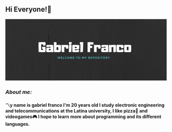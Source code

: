 ## Hi Everyone!:beginner:

<img src="https://github.com/GaboIFC16/GabolFC16/blob/master/Pastel%20Red%20and%20Pink%20Photo%20Vintage%20Bike%20Facebook%20Cover.png"/>


### *About me:*
#### :part_alternation_mark:y name is gabriel franco I'm 20 years old I study electronic engineering and telecommunications at the Latina university, I like pizza:pizza: and videogames:video_game: I hope to learn more about programming and its different languages.
